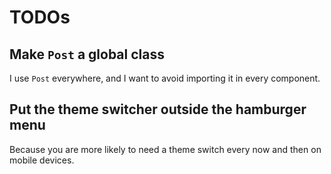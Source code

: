 # TODOs

## Make `Post` a global class

I use `Post` everywhere, and I want to avoid importing it in every component.

## Put the theme switcher outside the hamburger menu

Because you are more likely to need a theme switch every now and then on mobile
devices.

